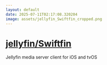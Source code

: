 ```yaml
---
layout: default
date: 2025-07-11T02:17:08.320204
image: assets/jellyfin_Swiftfin_cropped.png
---
```


# [jellyfin/Swiftfin](https://github.com/jellyfin/Swiftfin)

Jellyfin media server client for iOS and tvOS
